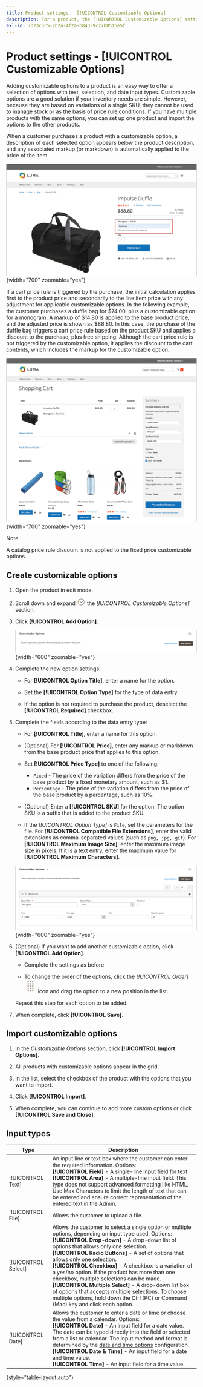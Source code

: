 ```yaml
---
title: Product settings - [!UICONTROL Customizable Options]
description: For a product, the [!UICONTROL Customizable Options] settings allow you to offer a selection of options with text, selection, and date input types.
exl-id: 7d23c5c5-2b2a-4f2a-b843-9c27b851be5f
---
```

# Product settings - [!UICONTROL Customizable Options]

Adding customizable options to a product is an easy way to offer a selection of options with text, selection, and date input types. Customizable options are a good solution if your inventory needs are simple. However, because they are based on variations of a single SKU, they cannot be used to manage stock or as the basis of price rule conditions. If you have multiple products with the same options, you can set up one product and import the options to the other products.

When a customer purchases a product with a customizable option, a description of each selected option appears below the product description, and any associated markup (or markdown) is automatically applied to the price of the item.

![Product Detail with Customizable Option](./assets/storefront-customizable-option-product-detail.png){width="700" zoomable="yes"}

If a cart price rule is triggered by the purchase, the initial calculation applies first to the product price and secondarily to the line item price with any adjustment for applicable customizable options. In the following example, the customer purchases a duffle bag for $74.00, plus a customizable option for a monogram. A markup of $14.80 is applied to the base product price, and the adjusted price is shown as $88.80. In this case, the purchase of the duffle bag triggers a cart price rule based on the product SKU and applies a discount to the purchase, plus free shipping. Although the cart price rule is not triggered by the customizable option, it applies the discount to the cart contents, which includes the markup for the customizable option.

![Cart with Customizable Option and Price Rule](./assets/storefront-customizable-option-cart-price-rule.png){width="700" zoomable="yes"}

>[!NOTE]
>
>A catalog price rule discount is not applied to the fixed price customizable options.

## Create customizable options

1. Open the product in edit mode.

1. Scroll down and expand ![Expansion selector](../assets/icon-display-expand.png) the _[!UICONTROL Customizable Options]_ section.

1. Click **[!UICONTROL Add Option]**.

   ![Customizable Options](./assets/product-customizable-options.png){width="600" zoomable="yes"}

1. Complete the new option settings:

   - For **[!UICONTROL Option Title]**, enter a name for the option.

   - Set the **[!UICONTROL Option Type]** for the type of data entry.

   - If the option is not required to purchase the product, deselect the **[!UICONTROL Required]** checkbox.

1. Complete the fields according to the data entry type:

   - For **[!UICONTROL Title]**, enter a name for this option.

   - (Optional) For **[!UICONTROL Price]**, enter any markup or markdown from the base product price that applies to this option.

   - Set **[!UICONTROL Price Type]** to one of the following:

      - `Fixed` - The price of the variation differs from the price of the base product by a fixed monetary amount, such as $1.
      - `Percentage` - The price of the variation differs from the price of the base product by a percentage, such as 10%.

   - (Optional) Enter a **[!UICONTROL SKU]** for the option. The option SKU is a suffix that is added to the product SKU.

   - If the _[!UICONTROL Option Type]_ is `File`, set the parameters for the file. For **[!UICONTROL Compatible File Extensions]**, enter the valid extensions as comma-separated values (such as `png, jpg, gif`). For **[!UICONTROL Maximum Image Size]**, enter the maximum image size in pixels. If it is a text entry, enter the maximum value for **[!UICONTROL Maximum Characters]**.

   ![Add Values for customization option](./assets/product-customizable-options-add-values.png){width="600" zoomable="yes"}

1. (Optional) If you want to add another customizable option, click **[!UICONTROL Add Option]**.

   - Complete the settings as before.

   - To change the order of the options, click the _[!UICONTROL Order]_ ![Sort order icon](../assets/icon-sort-order.png) icon and drag the option to a new position in the list.

   Repeat this step for each option to be added.

1. When complete, click **[!UICONTROL Save]**.

## Import customizable options

1. In the _Customizable Options_ section, click **[!UICONTROL Import Options]**.


1. All products with customizable options appear in the grid.

1. In the list, select the checkbox of the product with the options that you want to import.

1. Click **[!UICONTROL Import]**.

1. When complete, you can continue to add more custom options or click **[!UICONTROL Save and Close]**.

## Input types

| Type                | Description   |
|---------------------|---------------|
| [!UICONTROL Text]   | An input line or text box where the customer can enter the required information. Options:<br />**[!UICONTROL Field]** - A  single-line input field for text.<br />**[!UICONTROL Area]** - A multiple-line input field. This type does not support advanced formatting like HTML. Use Max Characters to limit the length of text that can be entered and ensure correct representation of the entered text in the Admin. |
| [!UICONTROL File]   | Allows the customer to upload a file. |
| [!UICONTROL Select] | Allows the customer to select a single option or multiple options, depending on input type used. Options:<br />**[!UICONTROL Drop-down]** - A drop-down list of options that allows only one selection.<br />**[!UICONTROL Radio Buttons]** - A set of options that allows only one selection.<br />**[!UICONTROL Checkbox]** - A checkbox is a variation of a yes/no option. If the product has more than one checkbox, multiple selections can be made.<br />**[!UICONTROL Multiple Select]** - A drop-down list box of options that accepts multiple selections. To choose multiple options, hold down the Ctrl (PC) or Command (Mac) key and click each option. |
| [!UICONTROL Date]   | Allows the customer to enter a date or time or choose the value from a calendar. Options: <br />**[!UICONTROL Date]** - An input field for a date value. The date can be typed directly into the field or selected from a list or calendar. The input method and format is determined by the [date and time options](attributes-input-types.md#date-and-time-options) configuration.<br />**[!UICONTROL Date & Time]** - An input field for a date and time value.<br />**[!UICONTROL Time]** - An input field for a time value. |

{style="table-layout:auto"}
